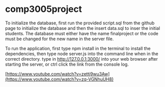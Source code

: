 # comp3005project

To initialize the database, first run the provided script.sql from the github page to initialize the database and then the insert data.sql to inser the initial students. The database must either have the name finalproject or the code must be changed for the new name in the server file.

To run the application, first type npm install in the terminal to install the dependencies, then type node server.js into the command line when in the correct directory. type in http://127.0.0.1:3000/ into your web browser after starting the server, or ctrl click the link from the console log.

[https://www.youtube.com/watch?v=zettj9wu3Aw](https://www.youtube.com/watch?v=zq-VGNhuUH8)
